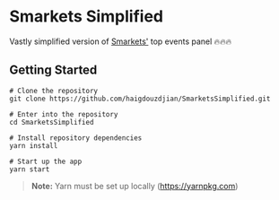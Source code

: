 # Smarkets Simplified

Vastly simplified version of [Smarkets'](https://smarkets.com/) top events panel :fire::fire::fire:

## Getting Started

```shell
# Clone the repository
git clone https://github.com/haigdouzdjian/SmarketsSimplified.git

# Enter into the repository
cd SmarketsSimplified

# Install repository dependencies
yarn install

# Start up the app
yarn start
```

> **Note:** Yarn must be set up locally (https://yarnpkg.com)
